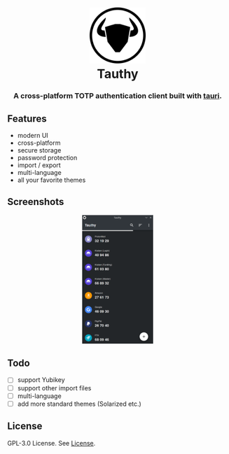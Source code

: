 <h1 align="center">
  <img src="./assets/tauthy_bordered.png" alt="Tauthy" width="128" />
  <br>
  Tauthy
  <br>
</h1>

<h3 align="center">
A cross-platform TOTP authentication client built with <a href="https://github.com/tauri-apps/tauri">tauri</a>.
</h3>

## Features

- modern UI
- cross-platform
- secure storage
- password protection
- import / export
- multi-language
- all your favorite themes

## Screenshots

<div align="center">
  <img src="./screenshots/dark1.png" alt="dark1" width="32%" />
  <!-- <img src="./screenshots/dark2.png" alt="dark2" width="32%" /> -->
  <!-- <img src="./screenshots/dark3.png" alt="dark3" width="32%" /> -->
  <!-- <img src="./screenshots/light1.png" alt="light1" width="32%" /> -->
  <!-- <img src="./screenshots/light2.png" alt="light2" width="32%" /> -->
  <!-- <img src="./screenshots/light3.png" alt="light3" width="32%" /> -->
</div>

## Todo

- [ ] support Yubikey
- [ ] support other import files
- [ ] multi-language
- [ ] add more standard themes (Solarized etc.)

## License

GPL-3.0 License. See [License](./LICENSE).
